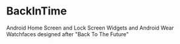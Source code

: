 BackInTime
==========

Android Home Screen and Lock Screen Widgets and Android Wear Watchfaces designed after "Back To The Future"
